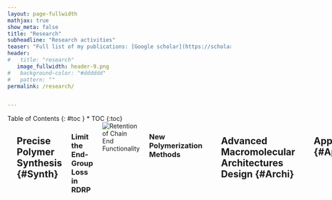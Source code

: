 ```yaml
---
layout: page-fullwidth
mathjax: true
show_meta: false
title: "Research"
subheadline: "Research activities"
teaser: "Full list of my publications: [Google scholar](https://scholar.google.com/citations?hl=en&user=nmVsjxkAAAAJ&view_op=list_works&sortby=pubdate){:target="_blank" rel="noopener"}"
header:
#   title: "research"
   image_fullwidth: header-9.png
#   background-color: "#dddddd"
#   pattern: ""
permalink: /research/


---
```


<div class="row">
<div class="medium-4 medium-push-8 columns" markdown="1">
<div class="panel radius" markdown="1">
Table of Contents
{: #toc }
*  TOC
{:toc}
</div>
</div><!-- /.medium-4.columns -->



<div class="medium-8 medium-pull-4 columns" markdown="1">









-------------

## Precise Polymer Synthesis {#Synth}

### Limit the End-Group Loss in RDRP

<img src="{{ site.urlimg }}Retention_of_Chain_End_Functionality_in_RDRP.svg" alt="Retention of Chain End Functionality">

### New Polymerization Methods

------------------

## Advanced Macromolecular Architectures Design {#Archi}


------------

## Applications {#Appli}



</div><!-- /.medium-8.columns -->
</div><!-- /.row -->

